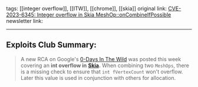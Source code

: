 tags: [[integer overflow]], [[ITW]], [[chrome]], [[skia]] 
original link: [CVE-2023-6345: Integer overflow in Skia MeshOp::onCombineIfPossible](https://googleprojectzero.github.io/0days-in-the-wild//0day-RCAs/2023/CVE-2023-6345.html?ref=blog.exploits.club)
newsletter link: 

---
## Exploits Club Summary:
> A new RCA on Google's [0-Days In The Wild](https://googleprojectzero.github.io/0days-in-the-wild?ref=blog.exploits.club) was posted this week covering an **int overflow in** [**Skia**](https://skia.org/?ref=blog.exploits.club)**.** When combining two `MeshOps`, there is a missing check to ensure that `int fVertexCount` won't overflow. Later this value is used in conjunction with others for allocation.